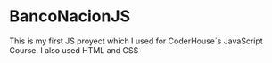 # BancoNacionJS
This is my first JS proyect which I used for CoderHouse´s JavaScript Course. I also used HTML and CSS
